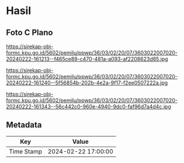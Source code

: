 # Hasil

## Foto C Plano

https://sirekap-obj-formc.kpu.go.id/5602/pemilu/ppwp/36/03/02/20/07/3603022007020-20240222-161213--f465ce89-c470-481a-a093-af2208623d85.jpg

https://sirekap-obj-formc.kpu.go.id/5602/pemilu/ppwp/36/03/02/20/07/3603022007020-20240222-161240--5f56854b-202b-4e2a-9f17-f2ee0507222a.jpg

https://sirekap-obj-formc.kpu.go.id/5602/pemilu/ppwp/36/03/02/20/07/3603022007020-20240222-161343--56c442c0-960e-4940-9dc0-faf96d7a4d4c.jpg


## Metadata

| Key        | Value               |
| ---------- | ------------------- |
| Time Stamp | 2024-02-22 17:00:00 |



